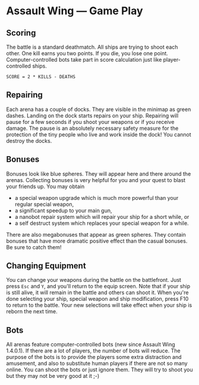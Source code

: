 # Assault Wing — Game Play
## Scoring

The battle is a standard deathmatch. All ships are trying to shoot each other.
One kill earns you two points. If you die, you lose one point.
Computer-controlled bots take part in score calculation just like
player-controlled ships.
    
    SCORE = 2 * KILLS - DEATHS
    
## Repairing
    
Each arena has a couple of docks. They are visible in the minimap as green
dashes. Landing on the dock starts repairs on your ship. Repairing will pause
for a few seconds if you shoot your weapons or if you receive damage. The pause
is an absolutely necessary safety measure for the protection of the tiny people
who live and work inside the dock! You cannot destroy the docks.
    
## Bonuses
    
Bonuses look like blue spheres. They will appear here and there around the
arenas. Collecting bonuses is very helpful for you and your quest to blast your
friends up. You may obtain
    
- a special weapon upgrade which is much more powerful than your regular special weapon,
- a significant speedup to your main gun,
- a nanobot repair system which will repair your ship for a short while, or
- a self destruct system which replaces your special weapon for a while.
    
There are also megabonuses that appear as green spheres. They contain bonuses
that have more dramatic positive effect than the casual bonuses. Be sure to
catch them!
    
## Changing Equipment
    
You can change your weapons during the battle on the battlefront. Just press `Esc`
and `Y`, and you'll return to the equip screen. Note that if your ship is still
alive, it will remain in the battle and others can shoot it. When you're done
selecting your ship, special weapon and ship modification, press F10 to return
to the battle. Your new selections will take effect when your ship is reborn the
next time.
    
## Bots
    
All arenas feature computer-controlled bots (new since Assault Wing 1.4.0.1). If
there are a lot of players, the number of bots will reduce. The purpose of the
bots is to provide the players some extra distraction and amusement, and also to
substitute human players if there are not so many online. You can shoot the bots
or just ignore them. They will try to shoot you but they may not be very good at
it ;-)
    
